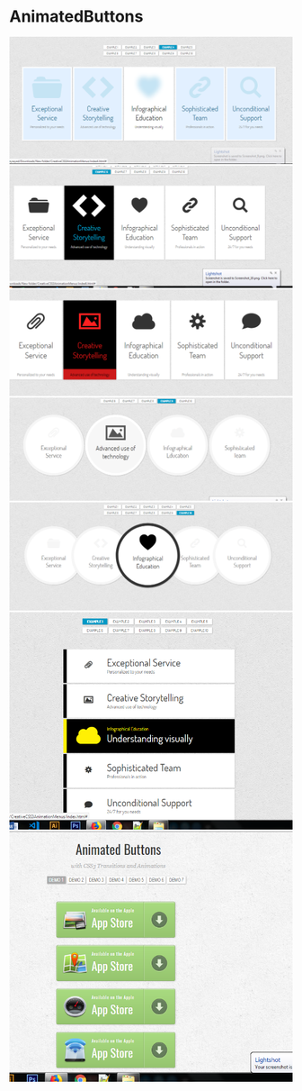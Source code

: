 # AnimatedButtons
<img src="https://raw.githubusercontent.com/abusyaid512/AnimatedButtons/master/Screenshot_10.png"/>
<img src="https://raw.githubusercontent.com/abusyaid512/AnimatedButtons/master/Screenshot_11.png"/>
<img src="https://raw.githubusercontent.com/abusyaid512/AnimatedButtons/master/Screenshot_12.png"/>
<img src="https://raw.githubusercontent.com/abusyaid512/AnimatedButtons/master/Screenshot_13.png"/>
<img src="https://raw.githubusercontent.com/abusyaid512/AnimatedButtons/master/Screenshot_14.png"/>
<img src="https://raw.githubusercontent.com/abusyaid512/AnimatedButtons/master/Screenshot_9.png"/>
<img src="https://raw.githubusercontent.com/abusyaid512/AnimatedButtons/master/Screenshot_8.png"/>
